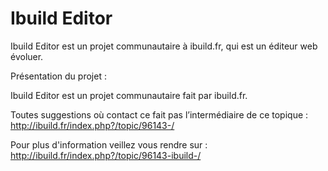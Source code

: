 # Ibuild Editor

Ibuild Editor est un projet communautaire à ibuild.fr, qui est un éditeur web évoluer.

Présentation du projet :


Ibuild Editor est un projet communautaire fait par ibuild.fr.

Toutes suggestions où contact ce fait pas l’intermédiaire de ce topique :  http://ibuild.fr/index.php?/topic/96143-/


Pour plus d'information veillez vous rendre sur : http://ibuild.fr/index.php?/topic/96143-ibuild-/
